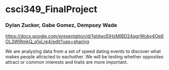 # csci349_FinalProject
### Dylan Zucker, Gabe Gomez, Dempsey Wade


https://docs.google.com/presentation/d/1gIdwcEIHzMIBD24qgrWobv4Oe6OL3WlRmkQ_q1xLre4/edit?usp=sharing



We are analyzing data from a set of speed dating events to discover what makes people attracted to eachother. We will be testing whether opposites attract or common interests and traits are more important.
